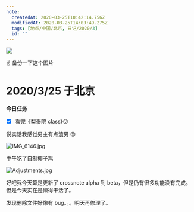 ```yaml
---
note:
  createdAt: 2020-03-25T10:42:14.756Z
  modifiedAt: 2020-03-25T14:03:49.275Z
  tags: [地点/中国/北京, 日记/2020/3]
  id: ""
---
```


![](https://cn.bing.com/th?id=OHR.TaikanCrane_ZH-CN3416122324_UHD.jpg&pid=hp&w=3840&h=2160&rs=1&c=4&r=0)

✌️ 备份一下这个图片

# 2020/3/25 于北京

**今日任务**

- [x] 看完《梨泰院 class》😜

<!-- @timer "date":"Wed Mar 25 2020 12:08:04 GMT+0800 (China Standard Time) -->

说实话我感觉男主有点渣男 😑

![IMG_6146.jpg](https://i.loli.net/2020/03/25/t6D3RQraFdLVsxj.jpg)

中午吃了自制椰子鸡

![Adjustments.jpg](https://i.loli.net/2020/03/25/RwCBdGIor8DL2cW.jpg)

<!-- @timer "date":"Wed Mar 25 2020 21:11:08 GMT+0800 (China Standard Time)","duration":"about 9 hours -->

好吧我今天算是更新了 crossnote alpha 到 beta，但是仍有很多功能没有完成。  
但是今天实在是懒得干活了。

<!-- @timer "date":"Wed Mar 25 2020 22:03:33 GMT+0800 (China Standard Time)","duration":"about 1 hour -->

发现删除文件好像有 bug。。。明天再修理了。
